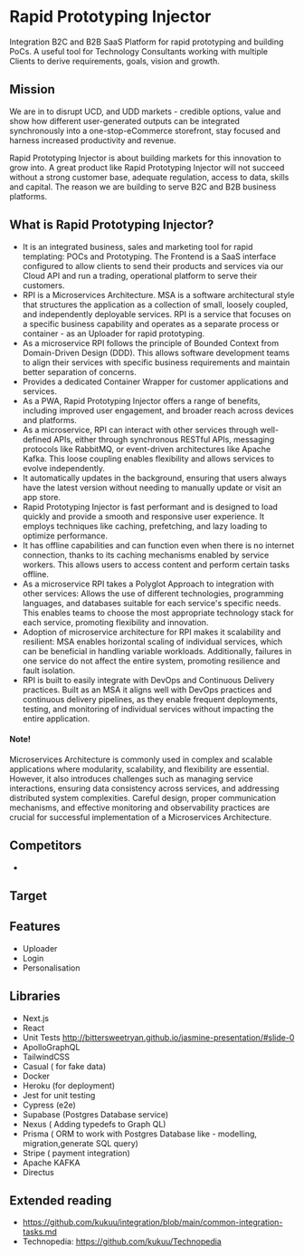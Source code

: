 # Rapid Prototyping Injector

Integration B2C and B2B SaaS Platform for rapid prototyping and building PoCs. A useful tool for Technology Consultants working with multiple Clients to derive requirements, goals, vision and growth.

## Mission
We are in to disrupt UCD, and UDD markets -  credible options, value and show how different user-generated outputs can be integrated synchronously into a one-stop-eCommerce storefront, stay focused and harness increased productivity and revenue. 

Rapid Prototyping Injector is about building markets for this innovation to grow into. A great product like Rapid Prototyping Injector will not succeed without a strong customer base, adequate regulation, access to data, skills and capital. The reason we are building to serve B2C and B2B business platforms. 

## What is Rapid Prototyping Injector?
- It is an integrated business, sales and marketing tool for rapid templating: POCs and Prototyping. The Frontend is a SaaS interface configured to allow clients to send their products and services via our Cloud API and run a trading, operational platform to serve their customers.
- RPI is a Microservices Architecture. MSA is a software architectural style that structures the application as a collection of small, loosely coupled, and independently deployable services. RPI is a service that focuses on a specific business capability and operates as a separate process or container - as an Uploader for rapid prototyping.
- As a microservice RPI follows the principle of Bounded Context from Domain-Driven Design (DDD). This allows software development teams to align their services with specific business requirements and maintain better separation of concerns.
- Provides a dedicated Container Wrapper for customer applications and services.
- As a PWA, Rapid Prototyping Injector offers a range of benefits, including improved user engagement, and broader reach across devices and platforms.
- As a microservice, RPI can interact with other services through well-defined APIs, either through synchronous RESTful APIs, messaging protocols like RabbitMQ, or event-driven architectures like Apache Kafka. This loose coupling enables flexibility and allows services to evolve independently.
- It automatically updates in the background, ensuring that users always have the latest version without needing to manually update or visit an app store.
- Rapid Prototyping Injector is fast performant and is designed to load quickly and provide a smooth and responsive user experience. It employs techniques like caching, prefetching, and lazy loading to optimize performance.
- It has offline capabilities and can function even when there is no internet connection, thanks to its caching mechanisms enabled by service workers. This allows users to access content and perform certain tasks offline.
- As a microservice RPI takes a Polyglot Approach to integration with other services: Allows the use of different technologies, programming languages, and databases suitable for each service's specific needs. This enables teams to choose the most appropriate technology stack for each service, promoting flexibility and innovation.
- Adoption of microservice architecture for RPI makes it scalability and resilient: MSA enables horizontal scaling of individual services, which can be beneficial in handling variable workloads. Additionally, failures in one service do not affect the entire system, promoting resilience and fault isolation.
- RPI is built to easily integrate with DevOps and Continuous Delivery practices. Built as an MSA it aligns well with DevOps practices and continuous delivery pipelines, as they enable frequent deployments, testing, and monitoring of individual services without impacting the entire application.

#### Note!
Microservices Architecture is commonly used in complex and scalable applications where modularity, scalability, and flexibility are essential. However, it also introduces challenges such as managing service interactions, ensuring data consistency across services, and addressing distributed system complexities. Careful design, proper communication mechanisms, and effective monitoring and observability practices are crucial for successful implementation of a Microservices Architecture.



## Competitors
- 


## Target 


## Features

- Uploader 
- Login
- Personalisation


## Libraries
- Next.js
- React
- Unit Tests http://bittersweetryan.github.io/jasmine-presentation/#slide-0
- ApolloGraphQL
- TailwindCSS
- Casual ( for fake data)
- Docker
- Heroku (for deployment)
- Jest for unit testing
- Cypress (e2e)
- Supabase (Postgres Database service)
- Nexus ( Adding typedefs to Graph QL)
- Prisma ( ORM to work with Postgres Database like - modelling, migration,generate SQL query)
- Stripe ( payment integration)
- Apache KAFKA
- Directus

##  Extended reading
- https://github.com/kukuu/integration/blob/main/common-integration-tasks.md
- Technopedia: https://github.com/kukuu/Technopedia

